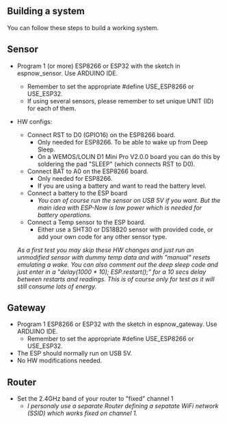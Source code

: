 
## Building a system
You can follow these steps to build a working system.

## Sensor
- Program 1 (or more) ESP8266 or ESP32 with the sketch in espnow_sensor. Use ARDUINO IDE.
  - Remember to set the appropriate #define USE_ESP8266 or USE_ESP32.
  - If using several sensors, please remember to set unique UNIT (ID) for each of them. 
- HW configs:
  - Connect RST to D0 (GPIO16) on the ESP8266 board. 
    - Only needed for ESP8266. To be able to wake up from Deep Sleep.
    - On a WEMOS/LOLIN D1 Mini Pro V2.0.0 board you can do this by soldering the pad "SLEEP" (which connects RST to D0). 
  - Connect BAT to A0 on the ESP8266 board.
    - Only needed for ESP8266.  
    - If you are using a battery and want to read the battery level. 
  - Connect a battery to the ESP board
    - _You can of course run the sensor on USB 5V if you want. But the main idea with ESP-Now is low power which is needed for battery operations._
  - Connect a Temp sensor to the ESP board.
    - Either use a SHT30 or DS18B20 sensor with provided code, or add your own code for any other sensor type. 
       
  _As a first test you may skip these HW changes and just run an unmodified sensor with dummy temp data and with "manual" resets emulating a wake. You can also comment out the deep sleep code and just enter in a "delay(1000 * 10); ESP.restart();" for a 10 secs delay between restarts and readings. This is of course only for test as it will still consume lots of energy._

## Gateway
- Program 1 ESP8266 or ESP32 with the sketch in espnow_gateway. Use ARDUINO IDE.
  - Remember to set the appropriate #define USE_ESP8266 or USE_ESP32.
- The ESP should normally run on USB 5V.
- No HW modifications needed.

## Router
- Set the 2.4GHz band of your router to "fixed" channel 1
  - _I personaly use a separate Router defining a sepatate WiFi network (SSID) which works fixed on channel 1._

